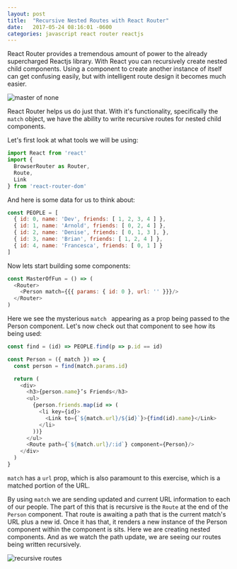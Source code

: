 ```yaml
---
layout: post
title:  "Recursive Nested Routes with React Router"
date:   2017-05-24 08:16:01 -0600
categories: javascript react router reactjs
---
```


React Router provides a tremendous amount of power to the already supercharged Reactjs library. With React you can recursively create nested child components. Using a component to create another instance of itself can get confusing easily, but with intelligent route design it becomes much easier.

![master of none](https://media.giphy.com/media/LQEJf2akHAddm/giphy.gif?response_id=59259007d2b11a0bbd9ba92b "Really")

 React Router helps us do just that. With it's functionality, specifically the ```match``` object, we have the ability to write recursive routes for nested child components.

Let's first look at what tools we will be using:
```javascript
import React from 'react'
import {
  BrowserRouter as Router,
  Route,
  Link
} from 'react-router-dom'
```
And here is some data for us to think about:
```javascript
const PEOPLE = [
  { id: 0, name: 'Dev', friends: [ 1, 2, 3, 4 ] },
  { id: 1, name: 'Arnold', friends: [ 0, 2, 4 ] },
  { id: 2, name: 'Denise', friends: [ 0, 1, 3 ], },
  { id: 3, name: 'Brian', friends: [ 1, 2, 4 ] },
  { id: 4, name: 'Francesca', friends: [ 0, 1 ] }
]
```

Now lets start building some components:
```javascript
const MasterOfFun = () => (
  <Router>
    <Person match={{{ params: { id: 0 }, url: '' }}}/>
  </Router>
)
```

Here we see the mysterious ```match ``` appearing as a prop being passed to the Person component. Let's now check out that component to see how its being used:

```javascript
const find = (id) => PEOPLE.find(p => p.id == id)

const Person = ({ match }) => {
  const person = find(match.params.id)

  return (
    <div>
      <h3>{person.name}’s Friends</h3>
      <ul>
        {person.friends.map(id => (
          <li key={id}>
            <Link to={`${match.url}/${id}`}>{find(id).name}</Link>
          </li>
        ))}
      </ul>
      <Route path={`${match.url}/:id`} component={Person}/>
    </div>
  )
}
```


```match``` has a ```url``` prop, which is also paramount to this exercise, which is a matched portion of the URL.



By using ```match``` we are sending updated and current URL information to each of our people. The part of this that is recursive is the ```Route``` at the end of the ```Person``` component. That route is awaiting a path that is the current match's URL plus a new id. Once it has that, it renders a new instance of the Person component within the component is sits. Here we are creating nested components. And as we watch the path update, we are seeing our routes being written recursively.



![recursive routes](https://media.giphy.com/media/3oKIPA6dGYwBihfWPC/giphy.gif "Watch those routes go!")
